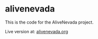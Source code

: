 # alivenevada

This is the code for the AliveNevada project.

Live version at: [alivenevada.org](http://www.alivenevada.org/)
